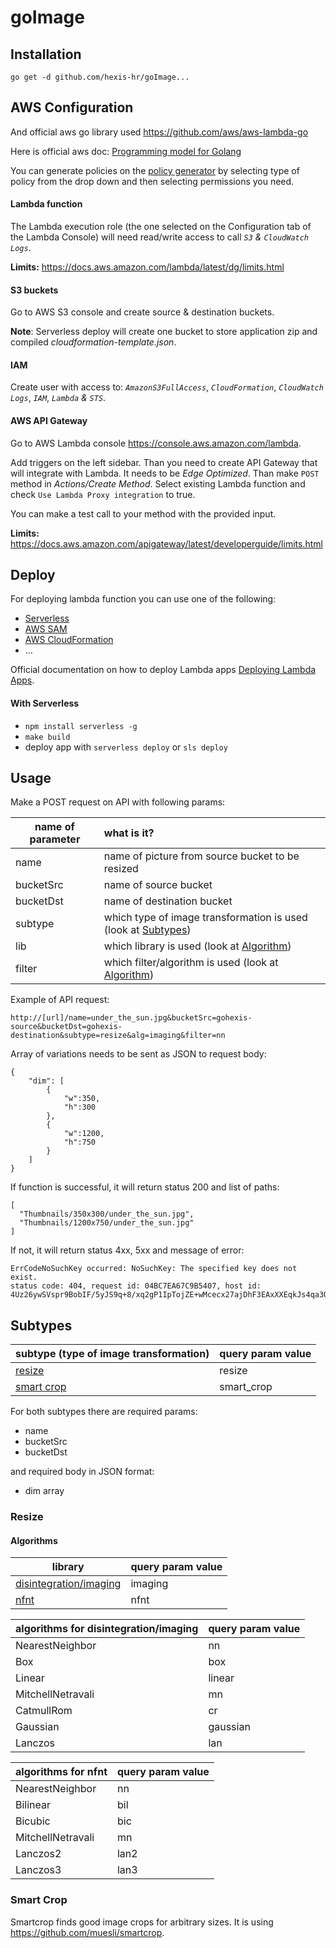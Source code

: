 # goImage

## Installation

`go get -d github.com/hexis-hr/goImage...`

## AWS Configuration

And official aws go library used https://github.com/aws/aws-lambda-go

Here is official aws doc: [Programming model for Golang](https://docs.aws.amazon.com/lambda/latest/dg/programming-model-v2.html)

You can generate policies on the [policy generator](http://awspolicygen.s3.amazonaws.com/policygen.html) by selecting type of policy from the drop down and then selecting permissions you need.

#### Lambda function

The Lambda execution role (the one selected on the Configuration tab of the Lambda Console) will need read/write access to call *`S3`* *&* *`CloudWatch Logs`*.

**Limits:** https://docs.aws.amazon.com/lambda/latest/dg/limits.html

#### S3 buckets

Go to AWS S3 console and create source & destination buckets. 

**Note**: Serverless deploy will create one bucket to store application zip and compiled *cloudformation-template.json*.

#### IAM 

Create user with access to: *`AmazonS3FullAccess`*, *`CloudFormation`*, *`CloudWatch Logs`*, *`IAM`*, *`Lambda`* *&* *`STS`*.

#### AWS API Gateway

Go to AWS Lambda console https://console.aws.amazon.com/lambda.

Add triggers on the left sidebar. Than you need to create API Gateway that will integrate with Lambda. It needs to be _Edge Optimized_. Than make `POST` method in _Actions/Create Method_. Select existing Lambda function and check `Use Lambda Proxy integration` to true.

You can make a test call to your method with the provided input.

**Limits:** https://docs.aws.amazon.com/apigateway/latest/developerguide/limits.html

## Deploy

For deploying lambda function you can use one of the following: 

- [Serverless](https://serverless.com)
- [AWS SAM](https://docs.aws.amazon.com/lambda/latest/dg/serverless_app.html)
- [AWS CloudFormation](https://aws.amazon.com/cloudformation/)
- ...

Official documentation on how to deploy Lambda apps [Deploying Lambda Apps]( https://docs.aws.amazon.com/lambda/latest/dg/deploying-lambda-apps.html).

#### With Serverless

- `npm install serverless -g` 
- `make build` 
- deploy app with `serverless deploy` or `sls deploy`

## Usage

Make a POST request on API with following params:

| name of parameter | what is it?                                      |
| ----------------- | :----------------------------------------------- |
| name              | name of picture from source bucket to be resized |
| bucketSrc         | name of source bucket                            |
| bucketDst         | name of destination bucket                       |
|  subtype			     | which type of image transformation is used (look at [Subtypes](#subtypes))	|
| lib               | which library is used (look at [Algorithm](#algorithms)) |
| filter            | which filter/algorithm is used (look at [Algorithm](#algorithms)) |

Example of API request:

```
http://[url]/name=under_the_sun.jpg&bucketSrc=gohexis-source&bucketDst=gohexis-destination&subtype=resize&alg=imaging&filter=nn
```

Array of variations needs to be sent as JSON to request body:

```
{
    "dim": [
        {
            "w":350,
            "h":300
        },
        {
            "w":1200,
            "h":750
        }
    ]
}
```

If function is successful, it will return status 200 and list of paths:
```
[
  "Thumbnails/350x300/under_the_sun.jpg",
  "Thumbnails/1200x750/under_the_sun.jpg"
]
```

If not, it will return status 4xx, 5xx and message of error:

```
ErrCodeNoSuchKey occurred: NoSuchKey: The specified key does not exist.
status code: 404, request id: 04BC7EA67C9B5407, host id: 4Uz26ywSVspr9BobIF/5yJS9q+8/xq2gP1IpTojZE+wMcecx27ajDhF3EAxXXEqkJs4qa3Quchw=
```

## Subtypes

| subtype (type of image transformation) | query param value |
| -------------------------------------- | ----------------- |
| [resize](#resize)                      | resize            |
| [smart crop](#smart-crop)              | smart_crop        |

For both subtypes there are required params: 

- name
- bucketSrc
- bucketDst

and required body in JSON format:

- dim array

### Resize

#### Algorithms

| library                                                      | query param value |
| ------------------------------------------------------------ | ----------------- |
| [disintegration/imaging](https://github.com/disintegration/imaging) | imaging           |
| [nfnt](https://github.com/nfnt/resize)                       | nfnt              |

| algorithms for disintegration/imaging | query param value |
| ------------------------------------- | ----------------- |
| NearestNeighbor                       | nn                |
| Box                                   | box               |
| Linear                                | linear            |
| MitchellNetravali                     | mn                |
| CatmullRom                            | cr                |
| Gaussian                              | gaussian          |
| Lanczos                               | lan               |

| algorithms for nfnt | query param value |
| ------------------- | ----------------- |
| NearestNeighbor     | nn                |
| Bilinear            | bil               |
| Bicubic             | bic               |
| MitchellNetravali   | mn                |
| Lanczos2            | lan2              |
| Lanczos3            | lan3              |

### Smart Crop 

Smartcrop finds good image crops for arbitrary sizes. It is using https://github.com/muesli/smartcrop.
